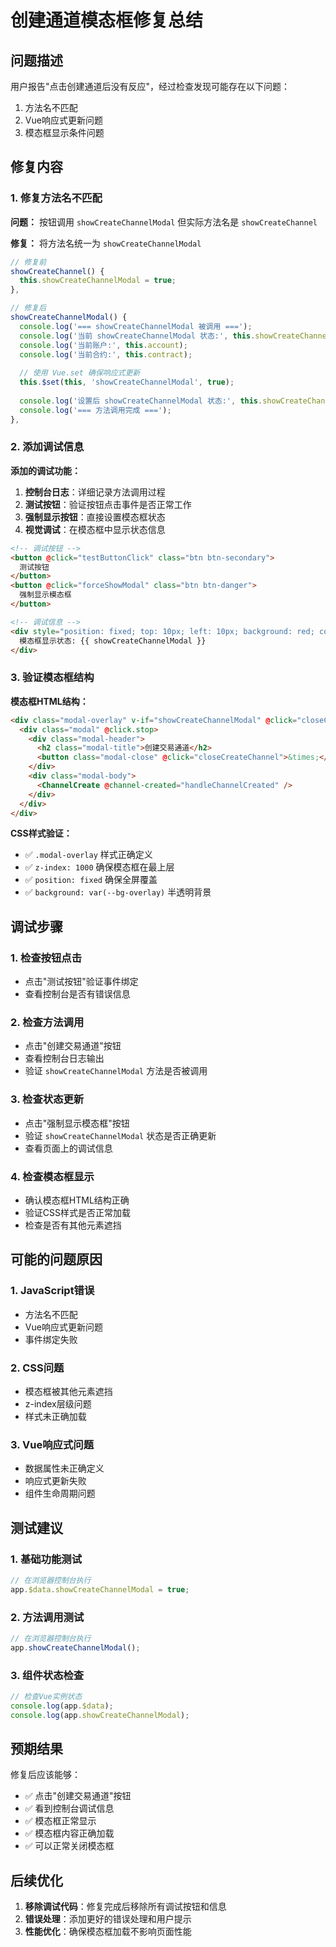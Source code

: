# 创建通道模态框修复总结

## 问题描述

用户报告"点击创建通道后没有反应"，经过检查发现可能存在以下问题：

1. 方法名不匹配
2. Vue响应式更新问题
3. 模态框显示条件问题

## 修复内容

### 1. 修复方法名不匹配

**问题：** 按钮调用 `showCreateChannelModal` 但实际方法名是 `showCreateChannel`

**修复：** 将方法名统一为 `showCreateChannelModal`

```javascript
// 修复前
showCreateChannel() {
  this.showCreateChannelModal = true;
},

// 修复后
showCreateChannelModal() {
  console.log('=== showCreateChannelModal 被调用 ===');
  console.log('当前 showCreateChannelModal 状态:', this.showCreateChannelModal);
  console.log('当前账户:', this.account);
  console.log('当前合约:', this.contract);
  
  // 使用 Vue.set 确保响应式更新
  this.$set(this, 'showCreateChannelModal', true);
  
  console.log('设置后 showCreateChannelModal 状态:', this.showCreateChannelModal);
  console.log('=== 方法调用完成 ===');
},
```

### 2. 添加调试信息

**添加的调试功能：**

1. **控制台日志**：详细记录方法调用过程
2. **测试按钮**：验证按钮点击事件是否正常工作
3. **强制显示按钮**：直接设置模态框状态
4. **视觉调试**：在模态框中显示状态信息

```html
<!-- 调试按钮 -->
<button @click="testButtonClick" class="btn btn-secondary">
  测试按钮
</button>
<button @click="forceShowModal" class="btn btn-danger">
  强制显示模态框
</button>

<!-- 调试信息 -->
<div style="position: fixed; top: 10px; left: 10px; background: red; color: white; padding: 10px; z-index: 2000;">
  模态框显示状态: {{ showCreateChannelModal }}
</div>
```

### 3. 验证模态框结构

**模态框HTML结构：**
```html
<div class="modal-overlay" v-if="showCreateChannelModal" @click="closeCreateChannel">
  <div class="modal" @click.stop>
    <div class="modal-header">
      <h2 class="modal-title">创建交易通道</h2>
      <button class="modal-close" @click="closeCreateChannel">&times;</button>
    </div>
    <div class="modal-body">
      <ChannelCreate @channel-created="handleChannelCreated" />
    </div>
  </div>
</div>
```

**CSS样式验证：**
- ✅ `.modal-overlay` 样式正确定义
- ✅ `z-index: 1000` 确保模态框在最上层
- ✅ `position: fixed` 确保全屏覆盖
- ✅ `background: var(--bg-overlay)` 半透明背景

## 调试步骤

### 1. 检查按钮点击
- 点击"测试按钮"验证事件绑定
- 查看控制台是否有错误信息

### 2. 检查方法调用
- 点击"创建交易通道"按钮
- 查看控制台日志输出
- 验证 `showCreateChannelModal` 方法是否被调用

### 3. 检查状态更新
- 点击"强制显示模态框"按钮
- 验证 `showCreateChannelModal` 状态是否正确更新
- 查看页面上的调试信息

### 4. 检查模态框显示
- 确认模态框HTML结构正确
- 验证CSS样式是否正常加载
- 检查是否有其他元素遮挡

## 可能的问题原因

### 1. JavaScript错误
- 方法名不匹配
- Vue响应式更新问题
- 事件绑定失败

### 2. CSS问题
- 模态框被其他元素遮挡
- z-index层级问题
- 样式未正确加载

### 3. Vue响应式问题
- 数据属性未正确定义
- 响应式更新失败
- 组件生命周期问题

## 测试建议

### 1. 基础功能测试
```javascript
// 在浏览器控制台执行
app.$data.showCreateChannelModal = true;
```

### 2. 方法调用测试
```javascript
// 在浏览器控制台执行
app.showCreateChannelModal();
```

### 3. 组件状态检查
```javascript
// 检查Vue实例状态
console.log(app.$data);
console.log(app.showCreateChannelModal);
```

## 预期结果

修复后应该能够：
- ✅ 点击"创建交易通道"按钮
- ✅ 看到控制台调试信息
- ✅ 模态框正常显示
- ✅ 模态框内容正确加载
- ✅ 可以正常关闭模态框

## 后续优化

1. **移除调试代码**：修复完成后移除所有调试按钮和信息
2. **错误处理**：添加更好的错误处理和用户提示
3. **性能优化**：确保模态框加载不影响页面性能 